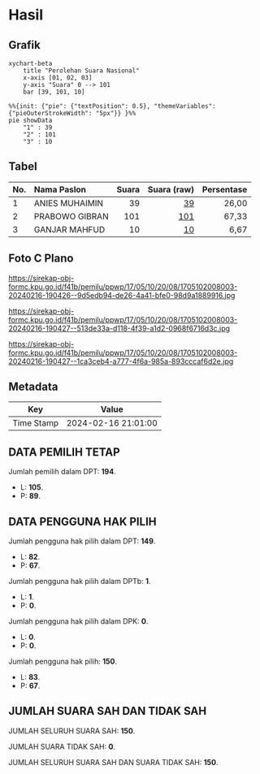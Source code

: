 # Hasil

## Grafik

```mermaid
xychart-beta
    title "Perolehan Suara Nasional"
    x-axis [01, 02, 03]
    y-axis "Suara" 0 --> 101
    bar [39, 101, 10]
```

```mermaid
%%{init: {"pie": {"textPosition": 0.5}, "themeVariables": {"pieOuterStrokeWidth": "5px"}} }%%
pie showData
    "1" : 39
    "2" : 101
    "3" : 10
```

## Tabel

| No. | Nama Paslon    | Suara | Suara (raw) | Persentase |
|:--- |:-------------- | -----:| -----------:| ----------:|
| 1   | ANIES MUHAIMIN | 39    | [39][p-1]   | 26,00      |
| 2   | PRABOWO GIBRAN | 101   | [101][p-2]  | 67,33      |
| 3   | GANJAR MAHFUD  | 10    | [10][p-3]   | 6,67       |


[p-1]: https://github.com/gigit-pemilu/pemilu-2024/blob/main/pilpres/hitung-suara/sub/17-bengkulu/sub/05-seluma/sub/10-seluma-utara/sub/2008-lubuk-resam/sub/003-tps/sub/paslon-1.txt
[p-2]: https://github.com/gigit-pemilu/pemilu-2024/blob/main/pilpres/hitung-suara/sub/17-bengkulu/sub/05-seluma/sub/10-seluma-utara/sub/2008-lubuk-resam/sub/003-tps/sub/paslon-2.txt
[p-3]: https://github.com/gigit-pemilu/pemilu-2024/blob/main/pilpres/hitung-suara/sub/17-bengkulu/sub/05-seluma/sub/10-seluma-utara/sub/2008-lubuk-resam/sub/003-tps/sub/paslon-3.txt

## Foto C Plano

https://sirekap-obj-formc.kpu.go.id/f41b/pemilu/ppwp/17/05/10/20/08/1705102008003-20240216-190426--9d5edb94-de26-4a41-bfe0-98d9a1889916.jpg

https://sirekap-obj-formc.kpu.go.id/f41b/pemilu/ppwp/17/05/10/20/08/1705102008003-20240216-190427--513de33a-d118-4f39-a1d2-0968f6716d3c.jpg

https://sirekap-obj-formc.kpu.go.id/f41b/pemilu/ppwp/17/05/10/20/08/1705102008003-20240216-190427--1ca3ceb4-a777-4f6a-985a-893cccaf6d2e.jpg


## Metadata

| Key        | Value               |
| ---------- | ------------------- |
| Time Stamp | 2024-02-16 21:01:00 |


## DATA PEMILIH TETAP

Jumlah pemilih dalam DPT: **194**.
 * L: **105**.
 * P: **89**.

## DATA PENGGUNA HAK PILIH

Jumlah pengguna hak pilih dalam DPT: **149**.
 * L: **82**.
 * P: **67**.

Jumlah pengguna hak pilih dalam DPTb: **1**.
 * L: **1**.
 * P: **0**.

Jumlah pengguna hak pilih dalam DPK: **0**.
 * L: **0**.
 * P: **0**.

Jumlah pengguna hak pilih: **150**.
 * L: **83**.
 * P: **67**.

## JUMLAH SUARA SAH DAN TIDAK SAH

JUMLAH SELURUH SUARA SAH: **150**.

JUMLAH SUARA TIDAK SAH: **0**.

JUMLAH SELURUH SUARA SAH DAN SUARA TIDAK SAH: **150**.


